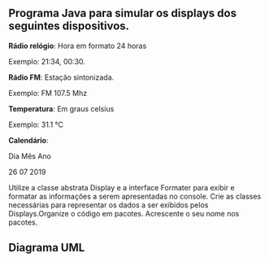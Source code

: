 ## Programa Java para simular os displays dos seguintes dispositivos. 

**Rádio relógio**: Hora em formato 24 horas

Exemplo: 21:34, 00:30. 

**Rádio FM**: Estação sintonizada.

Exemplo: FM 107.5 Mhz

**Temperatura**: Em graus celsius

Exemplo: 31.1 °C

**Calendário**:

Dia   Mês      Ano

 26      07    2019

Utilize a classe abstrata Display e a interface Formater para exibir e formatar as informações a serem apresentadas no console. 
Crie as classes necessárias para representar os dados a ser exibidos pelos Displays.Organize o código em pacotes. 
Acrescente o seu nome nos pacotes. 

## Diagrama UML

